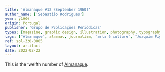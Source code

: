 ```yaml
---
title: 'Almanaque #12 (September 1960)'
author_name: ['Sebastião Rodrigues']
year: y1960
origin: Portugal
publisher: 'Grupo de Publicações Periódicas'
types: [magazine, graphic design, illustration, photography, typography]
tags: ["Almanaque", almanac, journalism, "arts & culture", "Joaquim Figueiredo Magalhães"]
ref: sol-320-0005
layout: artifact
date: 2022-02-22
---
```

<p>This is the twelfth number of <a class="text-cat-link publisher" href="/tags/almanaque/">Almanaque</a>.</p>
